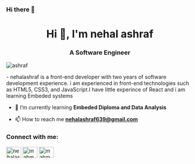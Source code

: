 ### Hi there 👋

<h1 align="center">Hi 👋, I'm nehal ashraf</h1>
<h3 align="center">A Software Engineer</h3>




<p align="left"> <img src="https://komarev.com/ghpvc/?username=ashraf&label=Profile%20views&color=0e75b6&style=flat" alt="ashraf" /> </p>
- nehalashraf is a front-end developer with two years of software development experience. i am  experienced in front-end technologies such as HTML5, CSS3, and JavaScript.I have little experince of React
and i am learning Embeded systems 

- 🌱 I’m currently learning **Embeded Diploma and Data Analysis**

- 📫 How to reach me **nehalashraf639@gmail.com**

<h3 align="left">Connect with me:</h3>
<p align="left">
<a href="www.linkedin.com/in/nehal-ashraf-861698229" target="blank"><img align="center" src="https://raw.githubusercontent.com/rahuldkjain/github-profile-readme-generator/master/src/images/icons/Social/linked-in-alt.svg" alt="nehalashraf" height="30" width="40" /></a>
<a href="https://fb.com/mahmoud.elezaby.790" target="blank"><img align="center" src="https://raw.githubusercontent.com/rahuldkjain/github-profile-readme-generator/master/src/images/icons/Social/facebook.svg" alt="mahmoud.elezaby.790" height="30" width="40" /></a>
<a href="https://instagram.com/mahmoud_elezaaby" target="blank"><img align="center" src="https://raw.githubusercontent.com/rahuldkjain/github-profile-readme-generator/master/src/images/icons/Social/instagram.svg" alt="mahmoud_elezaaby" height="30" width="40" /></a>
</p>
